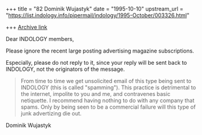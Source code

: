+++
title = "82 Dominik Wujastyk"
date = "1995-10-10"
upstream_url = "https://list.indology.info/pipermail/indology/1995-October/003326.html"

+++
[Archive link](https://list.indology.info/pipermail/indology/1995-October/003326.html)

Dear INDOLOGY members,

Please ignore the recent large posting advertising magazine
subscriptions.

Especially, please do not reply to it, since your reply will be sent
back to INDOLOGY, not the originators of the message.

>From time to time we get unsolicited email of this type being sent to
INDOLOGY (this is called "spamming").  This practice is detrimental to
the internet, impolite to you and me, and contravenes basic netiquette.
I recommend having nothing to do with any company that spams.  Only by
being seen to be a commercial failure will this type of junk advertizing
die out.

Dominik Wujastyk








